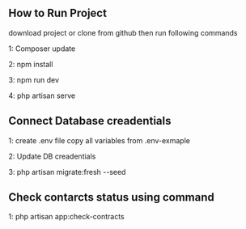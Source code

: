 

## How to Run Project 
download project or clone from github then run following commands

1: Composer update 

2: npm install 

3: npm run dev 

4: php artisan serve 

## Connect Database creadentials

1: create .env file copy all variables from .env-exmaple 

2: Update DB creadentials 

3: php artisan migrate:fresh --seed

## Check contarcts status using command 

1: php artisan app:check-contracts
